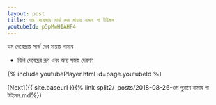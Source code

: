 ```yaml
---
layout: post
title: ওম দেবেন্দ্রায় সার্ভ দেব মায়ায় নামায গা টাইমস
youtubeId: p5pMwHIAHF4
---
```

 
 
 ওম দেবেন্দ্রায় সার্ভ দেব মায়ায় নামায  
 
 -  যিনি দেবেন্দ্রর রূপ এবং অন্য সমস্ত দেবগণ 
 
  
 
  
 
 
 
 
 
 


{% include youtubePlayer.html id=page.youtubeId %}
 
[Next]({{ site.baseurl }}{% link  split2/_posts/2018-08-26-ওম গুরাবে নামায গা টাইমস.md%})
 
